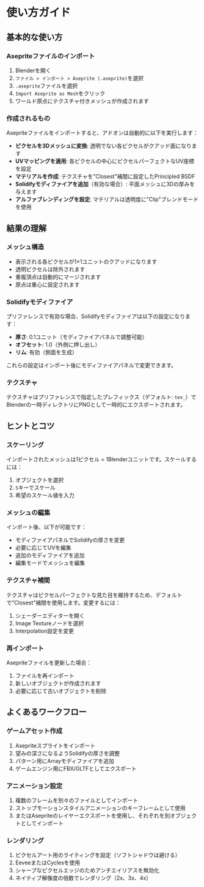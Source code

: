 # 使い方ガイド

## 基本的な使い方

### Asepriteファイルのインポート

1. Blenderを開く
2. `ファイル > インポート > Aseprite (.aseprite)`を選択
3. `.aseprite`ファイルを選択
4. `Import Aseprite as Mesh`をクリック
5. ワールド原点にテクスチャ付きメッシュが作成されます

### 作成されるもの

Asepriteファイルをインポートすると、アドオンは自動的に以下を実行します：

- **ピクセルを3Dメッシュに変換**: 透明でない各ピクセルがクアッド面になります
- **UVマッピングを適用**: 各ピクセルの中心にピクセルパーフェクトなUV座標を設定
- **マテリアルを作成**: テクスチャを"Closest"補間に設定したPrincipled BSDF
- **Solidifyモディファイアを追加**（有効な場合）: 平面メッシュに3Dの厚みを与えます
- **アルファブレンディングを設定**: マテリアルは透明度に"Clip"ブレンドモードを使用

## 結果の理解

### メッシュ構造

- 表示される各ピクセルが1×1ユニットのクアッドになります
- 透明ピクセルは除外されます
- 重複頂点は自動的にマージされます
- 原点は重心に設定されます

### Solidifyモディファイア

プリファレンスで有効な場合、Solidifyモディファイアは以下の設定になります：
- **厚さ**: 0.1ユニット（モディファイアパネルで調整可能）
- **オフセット**: 1.0（外側に押し出し）
- **リム**: 有効（側面を生成）

これらの設定はインポート後にモディファイアパネルで変更できます。

### テクスチャ

テクスチャはプリファレンスで指定したプレフィックス（デフォルト: `tex_`）でBlenderの一時ディレクトリにPNGとして一時的にエクスポートされます。

## ヒントとコツ

### スケーリング

インポートされたメッシュは1ピクセル = 1Blenderユニットです。スケールするには：
1. オブジェクトを選択
2. `S`キーでスケール
3. 希望のスケール値を入力

### メッシュの編集

インポート後、以下が可能です：
- モディファイアパネルでSolidifyの厚さを変更
- 必要に応じてUVを編集
- 追加のモディファイアを追加
- 編集モードでメッシュを編集

### テクスチャ補間

テクスチャはピクセルパーフェクトな見た目を維持するため、デフォルトで"Closest"補間を使用します。変更するには：
1. シェーダーエディターを開く
2. Image Textureノードを選択
3. Interpolation設定を変更

### 再インポート

Asepriteファイルを更新した場合：
1. ファイルを再インポート
2. 新しいオブジェクトが作成されます
3. 必要に応じて古いオブジェクトを削除

## よくあるワークフロー

### ゲームアセット作成

1. Asepriteスプライトをインポート
2. 望みの深さになるようSolidifyの厚さを調整
3. パターン用にArrayモディファイアを追加
4. ゲームエンジン用にFBX/GLTFとしてエクスポート

### アニメーション設定

1. 複数のフレームを別々のファイルとしてインポート
2. ストップモーションスタイルアニメーションのキーフレームとして使用
3. またはAsepriteのレイヤーエクスポートを使用し、それぞれを別オブジェクトとしてインポート

### レンダリング

1. ピクセルアート用のライティングを設定（ソフトシャドウは避ける）
2. EeveeまたはCyclesを使用
3. シャープなピクセルエッジのためアンチエイリアスを無効化
4. ネイティブ解像度の倍数でレンダリング（2x、3x、4x）
